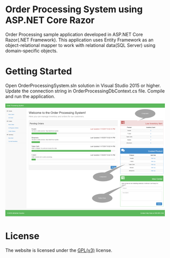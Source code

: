 # Order Processing System using ASP.NET Core Razor
Order Processing sample application developed in ASP.NET Core Razor(.NET Framework). This application uses Entity Framework as an object-relational mapper to work with relational data(SQL Server) using domain-specific objects.

# Getting Started
Open OrderProcessingSystem.sln solution in Visual Studio 2015 or higher. Update the connection string in OrderProcessingDbContext.cs file. Compile and run the application.

![Screenshot](/.github/screenshot.png)
# License
The website is licensed under the [GPL(v3)](https://www.gnu.org/licenses/gpl-3.0.en.html) license.
